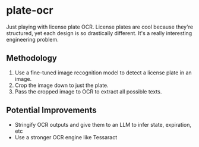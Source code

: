 # plate-ocr

Just playing with license plate OCR. License plates are cool because they're structured, yet each design is so drastically different. It's a really interesting engineering problem.


## Methodology
1. Use a fine-tuned image recognition model to detect a license plate in an image.
2. Crop the image down to just the plate.
3. Pass the cropped image to OCR to extract all possible texts.

## Potential Improvements
- Stringify OCR outputs and give them to an LLM to infer state, expiration, etc
- Use a stronger OCR engine like Tessaract
